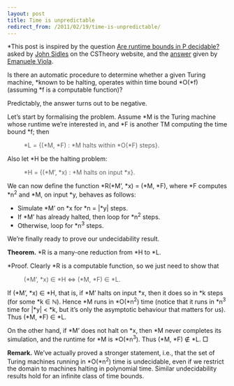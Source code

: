 ```yaml
---
layout: post
title: Time is unpredictable
redirect_from: /2011/02/19/time-is-unpredictable/
---
```


*This post is inspired by the question <a href="http://cstheory.stackexchange.com/q/5004/182">Are runtime bounds in P decidable?</a> asked by <a href="http://www.mrfm.org/">John Sidles</a> on the CSTheory website, and the <a href="http://cstheory.stackexchange.com/questions/5004/are-runtime-bounds-in-p-decidable-answer-no/5006#5006">answer</a> given by <a href="http://www.ccs.neu.edu/home/viola/">Emanuele Viola</a>.</em>

Is there an automatic procedure to determine whether a given Turing machine, *known</em> to be halting, operates within time bound *O</em>(*f</em>) (assuming *f</em> is a computable function)?

Predictably, the answer turns out to be negative.

Let’s start by formalising the problem. Assume *M</em> is the Turing machine whose runtime we’re interested in, and *F</em> is another TM computing the time bound *f</em>; then

<blockquote style="border:none;font-style:normal;">
*L</em> = {(*M</em>, *F</em>) : *M</em> halts within *O</em>(*F</em>) steps}.
</blockquote>

Also let *H</em> be the halting problem:

<blockquote style="border:none;font-style:normal;">
*H</em> = {(*M’</em>, *x</em>) : *M</em> halts on input *x</em>}.
</blockquote>

We can now define the function *R</em>(*M’</em>, *x</em>) = (*M</em>, *F</em>), where *F</em> computes *n</em><sup>2</sup> and *M</em>, on input *y</em>, behaves as follows:
<ul>
<li>Simulate *M’</em> on *x</em> for *n</em> = |*y</em>| steps.</li>
<li>If *M’</em> has already halted, then loop for *n</em><sup>2</sup> steps.
<li>Otherwise, loop for *n</em><sup>3</sup> steps.
</ul>

We’re finally ready to prove our undecidability result.

<strong>Theorem.</strong> *R</em> is a many-one reduction from *H</em> to *L</em>.

*Proof.</em> Clearly *R</em> is a computable function, so we just need to show that
<blockquote style="border:none;font-style:normal;">
(*M’</em>, *x</em>) &isin; *H</em> &hArr; (*M</em>, *F</em>) &isin; *L</em>.
</blockquote>

If  (*M’</em>, *x</em>) &isin; *H</em>, that is, if *M’</em> halts on input *x</em>, then it does so in *k</em> steps (for some *k</em> &isin; ℕ). Hence *M</em> runs in *O</em>(*n</em><sup>2</sup>) time (notice that it runs in *n</em><sup>3</sup> time for |*y</em>| &lt; *k</em>, but it’s only the asymptotic behaviour that matters for us). Thus (*M</em>, *F</em>) &isin; *L</em>.

On the other hand, if *M’</em> does not halt on *x</em>, then *M</em> never completes its simulation, and the runtime for *M</em> is *O</em>(*n</em><sup>3</sup>). Thus (*M</em>, *F</em>) &notin; *L</em>. □

<strong>Remark.</strong> We’ve actually proved a stronger statement, i.e., that the set of Turing machines running in *O</em>(*n</em><sup>2</sup>) time is undecidable, even if we restrict the domain to machines halting in polynomial time. Similar undecidability results hold for an infinite class of time bounds.
